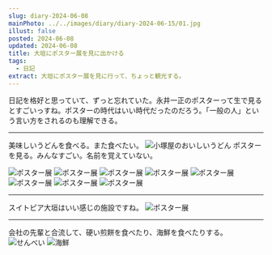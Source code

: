 ```yaml
---
slug: diary-2024-06-08
mainPhoto: ../../images/diary/diary-2024-06-15/01.jpg
illust: false
posted: 2024-06-08
updated: 2024-06-08
title: 大垣にポスター展を見に出かける
tags:
  - 日記
extract: 大垣にポスター展を見に行って、ちょっと観光する。
---
```

日記を格好と思っていて、ずっと忘れていた。永井一正のポスターって生で見るとすごいっすね。ポスターの時代はいい時代だったのだろう。「一般の人」という言い方をされるのも理解できる。
***
美味しいうどんを食べる。また食べたい。
![小塚屋のおいしいうどん](../../images/diary/diary-2024-06-08/01.jpg)
ポスターを見る。みんなすごい。名前を覚えていない。

![ポスター展](../../images/diary/diary-2024-06-08/02.jpg)
![ポスター展](../../images/diary/diary-2024-06-08/03.jpg)
![ポスター展](../../images/diary/diary-2024-06-08/04.jpg)
![ポスター展](../../images/diary/diary-2024-06-08/05.jpg)
![ポスター展](../../images/diary/diary-2024-06-08/06.jpg)
![ポスター展](../../images/diary/diary-2024-06-08/07.jpg)
![ポスター展](../../images/diary/diary-2024-06-08/08.jpg)
![ポスター展](../../images/diary/diary-2024-06-08/09.jpg)
***
スイトピア大垣はいい感じの施設ですね。
![ポスター展](../../images/diary/diary-2024-06-08/10.jpg)
***
会社の先輩と合流して、硬い煎餅を食べたり、海鮮を食べたりする。
![せんべい](../../images/diary/diary-2024-06-08/11.jpg)
![海鮮](../../images/diary/diary-2024-06-08/12.jpg)